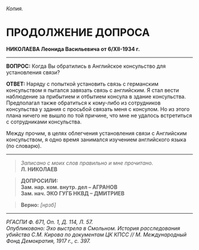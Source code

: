 *Копия.*

# ПРОДОЛЖЕНИЕ ДОПРОСА  
**НИКОЛАЕВА Леонида Васильевича от 6/XII-1934 г.**

---

**ВОПРОС:** Когда Вы обратились в Английское консульство для установления связи?  

**ОТВЕТ:** Наряду с попыткой установить связь с германским консульством я пытался завязать связь с английским. Я стал вести наблюдение за прибытием и отбытием консула в здание консульства. Предполагал также обратиться к кому-либо из сотрудников консульства у здания с просьбой связать меня с консулом. Но из этого плана ничего не вышло по той причине, что мне не удалось встретиться с сотрудниками консульства.

Между прочим, в целях облегчения установления связи с Английским консульством, я одно время занимался изучением английского языка (по словарю).

---

> *Записано с моих слов правильно и мне прочитано.*  
> **Л. НИКОЛАЕВ**  

> **ДОПРОСИЛИ:**  
> **Зам. нар. ком. внутр. дел – АГРАНОВ**  
> **Зам. нач. ЭКО ГУГБ НКВД – ДМИТРИЕВ**  

> **Верно:** *[нрзб]*  

---
*РГАСПИ Ф. 671, Оп. 1, Д. 114, Л. 57.*  
*Опубликовано: Эхо выстрела в Смольном. История расследования убийства С.М. Кирова по документам ЦК КПСС // М. Международный Фонд Демократия, 1917 г., с. 397.*  
